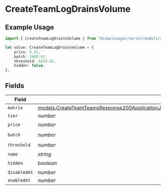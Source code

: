 # CreateTeamLogDrainsVolume

## Example Usage

```typescript
import { CreateTeamLogDrainsVolume } from "@simplesagar/vercel/models/createteamop.js";

let value: CreateTeamLogDrainsVolume = {
    price: 5.45,
    batch: 1680.42,
    threshold: 4254.02,
    hidden: false,
};
```

## Fields

| Field                                                                                                                                                                                                              | Type                                                                                                                                                                                                               | Required                                                                                                                                                                                                           | Description                                                                                                                                                                                                        |
| ------------------------------------------------------------------------------------------------------------------------------------------------------------------------------------------------------------------ | ------------------------------------------------------------------------------------------------------------------------------------------------------------------------------------------------------------------ | ------------------------------------------------------------------------------------------------------------------------------------------------------------------------------------------------------------------ | ------------------------------------------------------------------------------------------------------------------------------------------------------------------------------------------------------------------ |
| `matrix`                                                                                                                                                                                                           | [models.CreateTeamTeamsResponse200ApplicationJSONResponseBodyBillingInvoiceItemsLogDrainsVolumeMatrix](../models/createteamteamsresponse200applicationjsonresponsebodybillinginvoiceitemslogdrainsvolumematrix.md) | :heavy_minus_sign:                                                                                                                                                                                                 | N/A                                                                                                                                                                                                                |
| `tier`                                                                                                                                                                                                             | *number*                                                                                                                                                                                                           | :heavy_minus_sign:                                                                                                                                                                                                 | N/A                                                                                                                                                                                                                |
| `price`                                                                                                                                                                                                            | *number*                                                                                                                                                                                                           | :heavy_check_mark:                                                                                                                                                                                                 | N/A                                                                                                                                                                                                                |
| `batch`                                                                                                                                                                                                            | *number*                                                                                                                                                                                                           | :heavy_check_mark:                                                                                                                                                                                                 | N/A                                                                                                                                                                                                                |
| `threshold`                                                                                                                                                                                                        | *number*                                                                                                                                                                                                           | :heavy_check_mark:                                                                                                                                                                                                 | N/A                                                                                                                                                                                                                |
| `name`                                                                                                                                                                                                             | *string*                                                                                                                                                                                                           | :heavy_minus_sign:                                                                                                                                                                                                 | N/A                                                                                                                                                                                                                |
| `hidden`                                                                                                                                                                                                           | *boolean*                                                                                                                                                                                                          | :heavy_check_mark:                                                                                                                                                                                                 | N/A                                                                                                                                                                                                                |
| `disabledAt`                                                                                                                                                                                                       | *number*                                                                                                                                                                                                           | :heavy_minus_sign:                                                                                                                                                                                                 | N/A                                                                                                                                                                                                                |
| `enabledAt`                                                                                                                                                                                                        | *number*                                                                                                                                                                                                           | :heavy_minus_sign:                                                                                                                                                                                                 | N/A                                                                                                                                                                                                                |